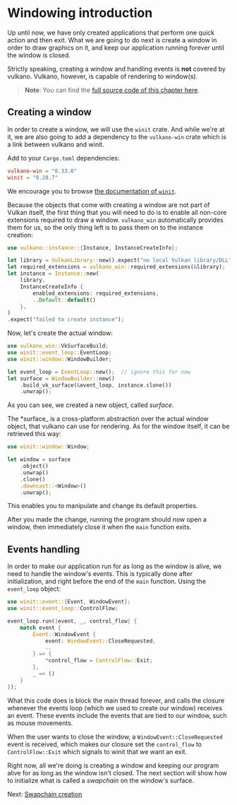 # Windowing introduction

Up until now, we have only created applications that perform one quick action and then exit. What
we are going to do next is create a window in order to draw graphics on it, and keep our
application running forever until the window is closed.

Strictly speaking, creating a window and handling events is **not** covered by vulkano. Vulkano,
however, is capable of rendering to window(s).

> **Note**: You can find the [full source code of this chapter
> here](https://github.com/vulkano-rs/vulkano-book/blob/main/chapter_code/src/bin/windowing.rs).

## Creating a window

In order to create a window, we will use the `winit` crate. And while we're at it, we are also
going to add a dependency to the `vulkano-win` crate which is a link between vulkano and winit.

Add to your `Cargo.toml` dependencies:

```toml
vulkano-win = "0.33.0"
winit = "0.28.7"
```

We encourage you to browse [the documentation of `winit`](https://docs.rs/winit).

Because the objects that come with creating a window are not part of Vulkan itself, the first thing
that you will need to do is to enable all non-core extensions required to draw a window.
`vulkano_win` automatically provides them for us, so the only thing left is to pass them on to the
instance creation:

```rust
use vulkano::instance::{Instance, InstanceCreateInfo};

let library = VulkanLibrary::new().expect("no local Vulkan library/DLL");
let required_extensions = vulkano_win::required_extensions(&library);
let instance = Instance::new(
    library,
    InstanceCreateInfo {
        enabled_extensions: required_extensions,
        ..Default::default()
    },
)
.expect("failed to create instance");
```

Now, let's create the actual window:

```rust
use vulkano_win::VkSurfaceBuild;
use winit::event_loop::EventLoop;
use winit::window::WindowBuilder;

let event_loop = EventLoop::new();  // ignore this for now
let surface = WindowBuilder::new()
    .build_vk_surface(&event_loop, instance.clone())
    .unwrap();
```

As you can see, we created a new object, called *surface*.

The *surface_ is a cross-platform abstraction over the actual window object, that vulkano can use for rendering. As for the window itself, it can be retrieved this way:

```rust
use winit::window::Window;

let window = surface
    .object()
    .unwrap()
    .clone()
    .downcast::<Window>()
    .unwrap();
```

This enables you to manipulate and change its default properties.

After you made the change, running the program should now open a window, then immediately close it when the `main` function exits.

## Events handling

In order to make our application run for as long as the window is alive, we need to handle the
window's events. This is typically done after initialization, and right before the end of the
`main` function. Using the `event_loop` object:

```rust
use winit::event::{Event, WindowEvent};
use winit::event_loop::ControlFlow;

event_loop.run(|event, _, control_flow| {
    match event {
        Event::WindowEvent {
            event: WindowEvent::CloseRequested,
            ..
        } => {
            *control_flow = ControlFlow::Exit;
        },
        _ => ()
    }
});
```

What this code does is block the main thread forever, and calls the closure whenever the events
loop (which we used to create our window) receives an event. These events include the events that
are tied to our window, such as mouse movements.

When the user wants to close the window, a `WindowEvent::CloseRequested` event is received, which
makes our closure set the `control_flow` to `ControlFlow::Exit` which signals to winit that we want
an exit.

<!-- todo: is this correct? -->

<!-- > **Note**: Since there is nothing to stop it, the window will try to update as quickly as it can,
> likely using all the power it can get from one of your cores.
> We will change that, however, in the incoming chapters. -->

Right now, all we're doing is creating a window and keeping our program alive for as long as the
window isn't closed. The next section will show how to initialize what is called a *swapchain* on
the window's surface.

Next: [Swapchain creation](swapchain_creation.html)
